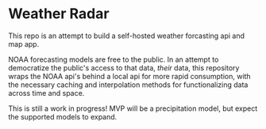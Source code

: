 # Weather Radar

This repo is an attempt to build a self-hosted weather forcasting api and map
app.

NOAA forecasting models are free to the public. In an attempt to democratize
the public's access to that data, *their* data, this repository wraps the NOAA
api's behind a local api for more rapid consumption, with the necessary caching
and interpolation methods for functionalizing data across time and space.

This is still a work in progress! MVP will be a precipitation model, but expect
the supported models to expand.
